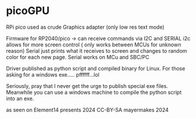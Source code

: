 # picoGPU
RPi pico used as crude Graphics adapter (only low res text mode)

Firmware for RP2040/pico
-> can receive commands via I2C and SERIAL
i2c allows for more screen control ( only works between MCUs for unknown reason)
Serial just prints what it receives to screen and changes to random color for each new page.
Serial works on MCu and SBC/PC

Driver published as python script and compiled binary for Linux.
For those asking for a windows exe..... pffffff...lol

Seriously, pray that I never get the urge to publish special exe files. 
Meanwhile you can use a windows machine to compile the python script into an exe.


as seen on Element14 presents 2024
CC-BY-SA mayermakes 2024




